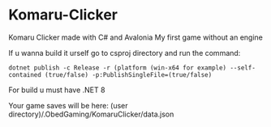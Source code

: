 # Komaru-Clicker
Komaru Clicker made with C# and Avalonia
My first game without an engine

If u wanna build it urself go to csproj directory and run the command:

`dotnet publish -c Release -r (platform (win-x64 for example) --self-contained (true/false) -p:PublishSingleFile=(true/false)`

For build u must have .NET 8

Your game saves will be here: (user directory)/.ObedGaming/KomaruClicker/data.json 
